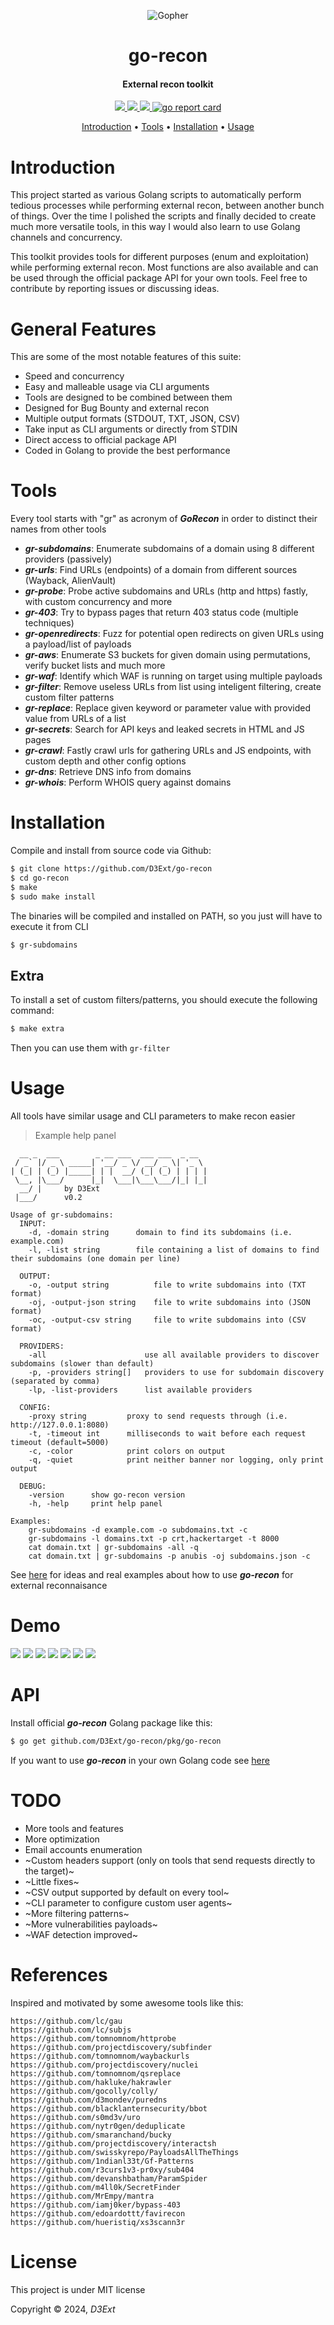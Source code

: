 <p align="center">
  <img src="https://raw.githubusercontent.com/D3Ext/go-recon/main/static/transparent-banner.png" alt="Gopher"/>
  <h1 align="center">go-recon</h1>
  <h4 align="center">External recon toolkit</h4>
</p>

<p align="center">

  <a href="https://opensource.org/licenses/MIT">
    <img src="https://img.shields.io/badge/license-MIT-_red.svg">
  </a>

  <a href="https://github.com/D3Ext/go-recon/blob/main/CHANGELOG.md">
    <img src="https://img.shields.io/badge/maintained%3F-yes-brightgreen.svg">
  </a>

  <a href="https://github.com/D3Ext/go-recon/issues">
    <img src="https://img.shields.io/badge/contributions-welcome-brightgreen.svg?style=flat">
  </a>

  <a href="https://goreportcard.com/report/github.com/D3Ext/go-recon">
    <img src="https://goreportcard.com/badge/github.com/D3Ext/go-recon" alt="go report card">
  </a>

</p>

<p align="center">
  <a href="#introduction">Introduction</a> •
  <a href="#tools">Tools</a> •
  <a href="#installation">Installation</a> •
  <a href="#usage">Usage</a>
</p>

# Introduction

This project started as various Golang scripts to automatically perform tedious processes while performing external recon, between another bunch of things. Over the time I polished the scripts and finally decided to create much more versatile tools, in this way I would also learn to use Golang channels and concurrency.

This toolkit provides tools for different purposes (enum and exploitation) while performing external recon. Most functions are also available and can be used through the official package API for your own tools. Feel free to contribute by reporting issues or discussing ideas.

# General Features

This are some of the most notable features of this suite:

- Speed and concurrency
- Easy and malleable usage via CLI arguments
- Tools are designed to be combined between them
- Designed for Bug Bounty and external recon
- Multiple output formats (STDOUT, TXT, JSON, CSV)
- Take input as CLI arguments or directly from STDIN
- Direct access to official package API
- Coded in Golang to provide the best performance

# Tools

Every tool starts with "gr" as acronym of ***GoRecon*** in order to distinct their names from other tools

- ***gr-subdomains***: Enumerate subdomains of a domain using 8 different providers (passively)
- ***gr-urls***: Find URLs (endpoints) of a domain from different sources (Wayback, AlienVault)
- ***gr-probe***: Probe active subdomains and URLs (http and https) fastly, with custom concurrency and more
- ***gr-403***: Try to bypass pages that return 403 status code (multiple techniques)
- ***gr-openredirects***: Fuzz for potential open redirects on given URLs using a payload/list of payloads
- ***gr-aws***: Enumerate S3 buckets for given domain using permutations, verify bucket lists and much more
- ***gr-waf***: Identify which WAF is running on target using multiple payloads
- ***gr-filter***: Remove useless URLs from list using inteligent filtering, create custom filter patterns
- ***gr-replace***: Replace given keyword or parameter value with provided value from URLs of a list
- ***gr-secrets***: Search for API keys and leaked secrets in HTML and JS pages
- ***gr-crawl***: Fastly crawl urls for gathering URLs and JS endpoints, with custom depth and other config options
- ***gr-dns***: Retrieve DNS info from domains
- ***gr-whois***: Perform WHOIS query against domains

# Installation

Compile and install from source code via Github:

```sh
$ git clone https://github.com/D3Ext/go-recon
$ cd go-recon
$ make
$ sudo make install
```

The binaries will be compiled and installed on PATH, so you just will have to execute it from CLI

```sh
$ gr-subdomains
```

## Extra

To install a set of custom filters/patterns, you should execute the following command:

```sh
$ make extra
```

Then you can use them with `gr-filter`

# Usage

All tools have similar usage and CLI parameters to make recon easier

> Example help panel
```
  __ _  ___        _ __ ___  ___ ___  _ __
 / _` |/ _ \ _____| '__/ _ \/ __/ _ \| '_ \
| (_| | (_) |_____| | |  __/ (_| (_) | | | |
 \__, |\___/      |_|  \___|\___\___/|_| |_|
  __/ |     by D3Ext
 |___/      v0.2

Usage of gr-subdomains:
  INPUT:
    -d, -domain string      domain to find its subdomains (i.e. example.com)
    -l, -list string        file containing a list of domains to find their subdomains (one domain per line)

  OUTPUT:
    -o, -output string          file to write subdomains into (TXT format)
    -oj, -output-json string    file to write subdomains into (JSON format)
    -oc, -output-csv string     file to write subdomains into (CSV format)

  PROVIDERS:
    -all                      use all available providers to discover subdomains (slower than default)
    -p, -providers string[]   providers to use for subdomain discovery (separated by comma)
    -lp, -list-providers      list available providers

  CONFIG:
    -proxy string         proxy to send requests through (i.e. http://127.0.0.1:8080)
    -t, -timeout int      milliseconds to wait before each request timeout (default=5000)
    -c, -color            print colors on output
    -q, -quiet            print neither banner nor logging, only print output

  DEBUG:
    -version      show go-recon version
    -h, -help     print help panel

Examples:
    gr-subdomains -d example.com -o subdomains.txt -c
    gr-subdomains -l domains.txt -p crt,hackertarget -t 8000
    cat domain.txt | gr-subdomains -all -q
    cat domain.txt | gr-subdomains -p anubis -oj subdomains.json -c
```

See [here](https://github.com/D3Ext/go-recon/blob/main/USAGE.md) for ideas and real examples about how to use ***go-recon*** for external reconnaisance

# Demo

<img src="https://raw.githubusercontent.com/D3Ext/go-recon/main/static/demo1.png">

<img src="https://raw.githubusercontent.com/D3Ext/go-recon/main/static/demo2.png">

<img src="https://raw.githubusercontent.com/D3Ext/go-recon/main/static/demo3.png">

<img src="https://raw.githubusercontent.com/D3Ext/go-recon/main/static/demo4.png">

<img src="https://raw.githubusercontent.com/D3Ext/go-recon/main/static/demo5.png">

<img src="https://raw.githubusercontent.com/D3Ext/go-recon/main/static/demo6.png">

<img src="https://raw.githubusercontent.com/D3Ext/go-recon/main/static/demo7.png">

# API

Install official ***go-recon*** Golang package like this:

```sh
$ go get github.com/D3Ext/go-recon/pkg/go-recon
```

If you want to use ***go-recon*** in your own Golang code see [here](https://github.com/D3Ext/go-recon/tree/main/examples)

# TODO

- More tools and features
- More optimization
- Email accounts enumeration
- ~Custom headers support (only on tools that send requests directly to the target)~
- ~Little fixes~
- ~CSV output supported by default on every tool~
- ~CLI parameter to configure custom user agents~
- ~More filtering patterns~
- ~More vulnerabilities payloads~
- ~WAF detection improved~

# References

Inspired and motivated by some awesome tools like this:

```
https://github.com/lc/gau
https://github.com/lc/subjs
https://github.com/tomnomnom/httprobe
https://github.com/projectdiscovery/subfinder
https://github.com/tomnomnom/waybackurls
https://github.com/projectdiscovery/nuclei
https://github.com/tomnomnom/qsreplace
https://github.com/hakluke/hakrawler
https://github.com/gocolly/colly/
https://github.com/d3mondev/puredns
https://github.com/blacklanternsecurity/bbot
https://github.com/s0md3v/uro
https://github.com/nytr0gen/deduplicate
https://github.com/smaranchand/bucky
https://github.com/projectdiscovery/interactsh
https://github.com/swisskyrepo/PayloadsAllTheThings
https://github.com/1ndianl33t/Gf-Patterns
https://github.com/r3curs1v3-pr0xy/sub404
https://github.com/devanshbatham/ParamSpider
https://github.com/m4ll0k/SecretFinder
https://github.com/MrEmpy/mantra
https://github.com/iamj0ker/bypass-403
https://github.com/edoardottt/favirecon
https://github.com/hueristiq/xs3scann3r
```

# License

This project is under MIT license

Copyright © 2024, *D3Ext*



